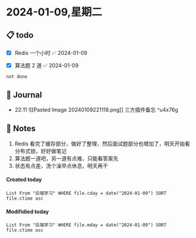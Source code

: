 # 2024-01-09,星期二

## 📋 todo 

- [x] Redis 一个小时 ✅ 2024-01-09
- [x] 算法题 2 道 ✅ 2024-01-09


```tasks
not done

```
## 📆 Journal
- 22:11 ![[Pasted Image 20240109221118.png]] 三方插件备忘 ^u4x76g


## 📑 Notes

1. Redis 看完了缓存部分，做好了整理，然后面试题部分也增加了，明天开始看分布式锁，好好做笔记
2. 算法题一道吧，另一道有点难，只能看答案先
3. 状态有点差，洗个澡早点休息，明天再干
#### Created today

```dataview
List From "后端学习" WHERE file.cday = date("2024-01-09") SORT file.ctime asc
```


#### Modifidied today

```dataview
List From "后端学习" WHERE file.mday = date("2024-01-09") SORT file.ctime asc
```